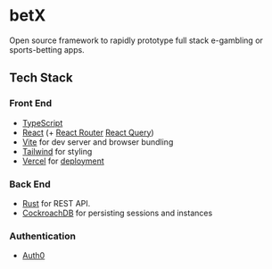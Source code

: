 # betX
Open source framework to rapidly prototype full stack e-gambling or sports-betting apps.

## Tech Stack
### Front End
- [TypeScript](https://www.typescriptlang.org/)
- [React](https://reactjs.org/) (+ [React Router](https://reactrouter.com/) [React Query](https://tanstack.com/query/v3/))
- [Vite](https://vitejs.dev/) for dev server and browser bundling
- [Tailwind](https://tailwindcss.com/) for styling
- [Vercel](https://vercel.com/) for [deployment](https://vitejs.dev/guide/static-deploy.html#vercel)

### Back End
- [Rust](https://www.rust-lang.org/) for REST API.
- [CockroachDB](https://www.cockroachlabs.com/) for persisting sessions and instances

### Authentication
- [Auth0](https://vercel.com/templates/react/auth0-react)
